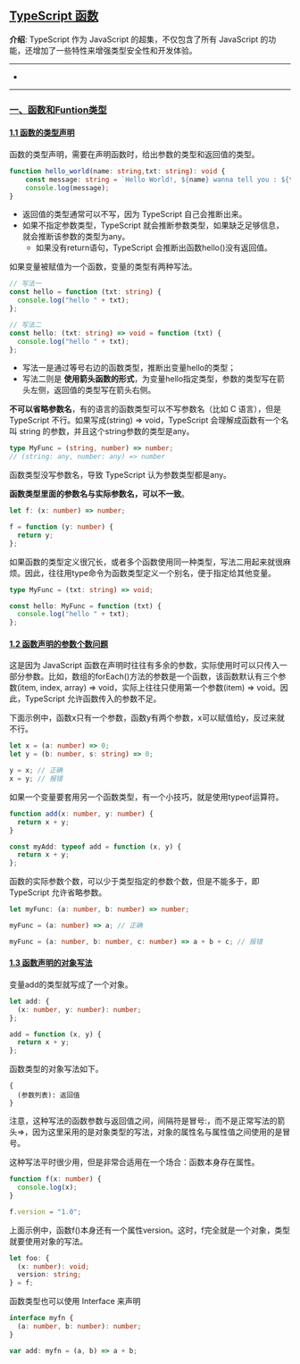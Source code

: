 ## [TypeScript 函数](#)
**介绍**: TypeScript 作为 JavaScript 的超集，不仅包含了所有 JavaScript 的功能，还增加了一些特性来增强类型安全性和开发体验。

----

- []() 

---


### [一、函数和Funtion类型](#)

#### [1.1 函数的类型声明](#)
函数的类型声明，需要在声明函数时，给出参数的类型和返回值的类型。

```typescript
function hello_world(name: string,txt: string): void {
    const message: string = `Hello World!, ${name} wanna tell you : ${txt}`;
    console.log(message);
}
```
- 返回值的类型通常可以不写，因为 TypeScript 自己会推断出来。
- 如果不指定参数类型，TypeScript 就会推断参数类型，如果缺乏足够信息，就会推断该参数的类型为any。
    - 如果没有return语句，TypeScript 会推断出函数hello()没有返回值。

如果变量被赋值为一个函数，变量的类型有两种写法。
```typescript
// 写法一
const hello = function (txt: string) {
  console.log("hello " + txt);
};

// 写法二
const hello: (txt: string) => void = function (txt) {
  console.log("hello " + txt);
};
```
- 写法一是通过等号右边的函数类型，推断出变量hello的类型；
- 写法二则是 **使用箭头函数的形式**，为变量hello指定类型，参数的类型写在箭头左侧，返回值的类型写在箭头右侧。


**不可以省略参数名**，有的语言的函数类型可以不写参数名（比如 C 语言），但是 TypeScript 不行。如果写成(string) => void，TypeScript 会理解成函数有一个名叫 string 的参数，并且这个string参数的类型是any。
```typescript
type MyFunc = (string, number) => number;
// (string: any, number: any) => number
```
函数类型没写参数名，导致 TypeScript 认为参数类型都是any。


**函数类型里面的参数名与实际参数名，可以不一致**。
```typescript
let f: (x: number) => number;

f = function (y: number) {
  return y;
};
```

如果函数的类型定义很冗长，或者多个函数使用同一种类型，写法二用起来就很麻烦。因此，往往用type命令为函数类型定义一个别名，便于指定给其他变量。
```typescript
type MyFunc = (txt: string) => void;

const hello: MyFunc = function (txt) {
  console.log("hello " + txt);
};
```

#### [1.2 函数声明的参数个数问题](#)
这是因为 JavaScript 函数在声明时往往有多余的参数，实际使用时可以只传入一部分参数。比如，数组的forEach()方法的参数是一个函数，该函数默认有三个参数(item, index, array) => void，实际上往往只使用第一个参数(item) => void。因此，TypeScript 允许函数传入的参数不足。

下面示例中，函数x只有一个参数，函数y有两个参数，x可以赋值给y，反过来就不行。
```typescript
let x = (a: number) => 0;
let y = (b: number, s: string) => 0;

y = x; // 正确
x = y; // 报错
```
如果一个变量要套用另一个函数类型，有一个小技巧，就是使用typeof运算符。
```typescript
function add(x: number, y: number) {
  return x + y;
}

const myAdd: typeof add = function (x, y) {
  return x + y;
};
```

函数的实际参数个数，可以少于类型指定的参数个数，但是不能多于，即 TypeScript 允许省略参数。
```typescript
let myFunc: (a: number, b: number) => number;

myFunc = (a: number) => a; // 正确

myFunc = (a: number, b: number, c: number) => a + b + c; // 报错
```

#### [1.3 函数声明的对象写法](#)
变量add的类型就写成了一个对象。

```typescript
let add: {
  (x: number, y: number): number;
};

add = function (x, y) {
  return x + y;
};
```
函数类型的对象写法如下。
```
{
  (参数列表): 返回值
}
```
注意，这种写法的函数参数与返回值之间，间隔符是冒号:，而不是正常写法的箭头=>，因为这里采用的是对象类型的写法，对象的属性名与属性值之间使用的是冒号。

这种写法平时很少用，但是非常合适用在一个场合：函数本身存在属性。
```typescript
function f(x: number) {
  console.log(x);
}

f.version = "1.0";
```
上面示例中，函数f()本身还有一个属性version。这时，f完全就是一个对象，类型就要使用对象的写法。
```typescript
let foo: {
  (x: number): void;
  version: string;
} = f;
```

函数类型也可以使用 Interface 来声明
```typescript
interface myfn {
  (a: number, b: number): number;
}

var add: myfn = (a, b) => a + b;
```
